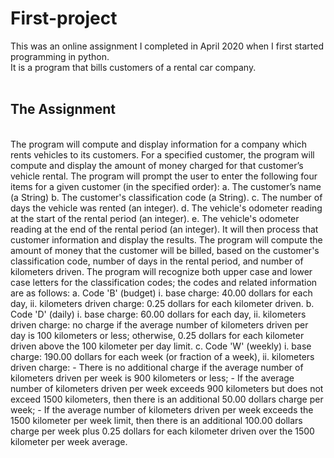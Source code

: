 # First-project
This was an online assignment I completed in April 2020 when I first started programming in python. 
<br>It is a program that bills customers of a rental car company.</br>
<br><h2>The Assignment</h2></br>
The program will compute and display information for a company which rents vehicles to its customers. 
For a specified customer, the program will compute and display the amount of money charged for that customer’s vehicle rental. 
The program will prompt the user to enter the following four items for a given customer (in the specified order):
     a. The customer’s name (a String)
     b. The customer's classification code (a String).
     c. The number of days the vehicle was rented (an integer).
     d. The vehicle's odometer reading at the start of the rental period (an integer).
     e. The vehicle's odometer reading at the end of the rental period (an integer).
It will then process that customer information and display the results.
    The program will compute the amount of money that the customer will be billed, based on the customer's classification code, number of days in the rental period, and number of kilometers driven.
    The program will recognize both upper case and lower case letters for the classification codes; the codes and related information are as follows:
 a. Code 'B' (budget) 
          i. base charge: 40.00 dollars for each day, 
         ii. kilometers driven charge: 0.25 dollars for each kilometer driven.
 b. Code 'D' (daily)
    i. base charge: 60.00 dollars for each day,
    ii. kilometers driven charge: no charge if the average number of kilometers driven
        per day is 100 kilometers or less; otherwise, 0.25 dollars for each kilometer driven
        above the 100 kilometer per day limit.
  c. Code 'W' (weekly)
     i. base charge: 190.00 dollars for each week (or fraction of a week),
     ii. kilometers driven charge:
         - There is no additional charge if the average number of kilometers driven 
         per week is 900 kilometers or less;
         - If the average number of kilometers driven per week exceeds 900 kilometers but 
         does not exceed 1500 kilometers, then there is an additional 50.00 dollars charge per week;
         - If the average number of kilometers driven per week exceeds the 1500 kilometer 
         per week limit, then there is an additional 100.00 dollars charge per week plus 
        0.25 dollars for each kilometer driven over the 1500 kilometer per week average.
